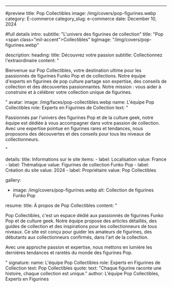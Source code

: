 ---
#preview
title: Pop Collectibles
image: /img/covers/pop-figurines.webp
category: E-commerce
category_slug: e-commerce
date: December 10, 2024

#full details
intro:
  subtitle: "L'univers des figurines de collection"
  title: "Pop <br/><span class=\"mil-accent\">Collectibles</span>"
  bgImage: "/img/covers/pop-figurines.webp"

description:
  heading:
    title: Découvrez votre <span class="mil-marker">passion</span>
    subtitle: Collectionnez l'extraordinaire
  content: "
    <p>Bienvenue sur Pop Collectibles, votre destination ultime pour les passionnés de figurines Funko Pop et de collections. Notre équipe d'experts en figurines de pop culture partage son expertise, des conseils de collection et des découvertes passionnantes. Notre mission : vous aider à construire et à célébrer votre collection unique de figurines.</p>
  "
  avatar:
    image: /img/faces/pop-collectibles.webp
    name: L'équipe Pop Collectibles
    role: Experts en Figurines de Collection
    text: "
      <p>Passionnés par l'univers des figurines Pop et de la culture geek, notre équipe est dédiée à vous accompagner dans votre passion de collection. Avec une expertise pointue en figurines rares et tendances, nous proposons des découvertes et des conseils pour tous les niveaux de collectionneurs.</p>
    "

details:
  title: Informations sur le site
  items:
    - label: Localisation
      value: France
    - label: Thématique
      value: Figurines de collection Funko Pop
    - label: Création du site
      value: 2024
    - label: Propriétaire
      value: Pop Collectibles

gallery:
  - image: /img/covers/pop-figurines.webp
    alt: Collection de figurines Funko Pop

resume:
  title: À propos de Pop Collectibles
  content: "
    <p>Pop Collectibles, c'est un espace dédié aux passionnés de figurines Funko Pop et de culture geek. Notre équipe propose des articles détaillés, des guides de collection et des inspirations pour les collectionneurs de tous niveaux. Ce site est conçu pour guider les amateurs de figurines, des débutants aux collectionneurs confirmés, dans l'art de la collection.</p>
    <p>Avec une approche passion et expertise, nous mettons en lumière les dernières tendances et raretés du monde des figurines Pop.</p>
  "
  signature:
    name: L'équipe Pop Collectibles
    role: Experts en Figurines de Collection
    text: Pop Collectibles
  quote:
    text: "Chaque figurine raconte une histoire, chaque collection est unique."
    author: L'équipe Pop Collectibles, Experts en Figurines